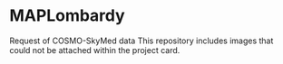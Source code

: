 # MAPLombardy
Request of COSMO-SkyMed data
This repository includes images that could not be attached within the project card.
